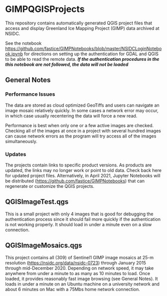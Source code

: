 # GIMPQGISProjects
This repository contains automatically generated QGIS project files that access and display Greenland Ice Mapping Project (GIMP) data archived at NSIDC.

See the notebook https://github.com/fastice/GIMPNotebooks/blob/master/NSIDCLoginNotebook.ipynb for directions on setting up the authentication for GDAL and QGIS to be able to read the remote data. _**If the authentication procedures in the this notebook are not followed, the data will not be loaded**_

## General Notes
### Performance Issues

The data are stored as cloud optimized GeoTiffs and users can navigate an image mosaic relatively quickly. In some cases a network error may occur, in which case usually recentering the data will force a new read.

Performance is best when only one or a few active images are checked. Checking all of the images at once in a project with several hundred images can cause network errors as the program will try access all of the images simultaneously.

### Updates
The projects contain links to specific product versions. As products are updated, the links may no longer work or point to old data. Check back here for updated project files. Alternatively, in April 2021, Jupyter Notebooks will be distributed (https://github.com/fastice/GIMPNotebooks) that can regenerate or customize the QGIS projects.

## QGISImageTest.qgs
This is a small project with only 4 images that is good for debugging the authentication process since it should fail more quickly if the authentication is not working properly. It should load in under a minute even on a slow connection. 

## QGISImageMosaics.qgs
This project contains all (309) of Sentinel1 GIMP image mosaics at 25-m resolution (https://nsidc.org/data/nsidc-0723) through January 2015 through mid-December 2020. Depending on network speed, it may take anywhere from under a minute to as many as 10 minutes to load. Once loaded, it provides reasonably fast image browsing (see General Notes). It loads in under a minute on an Ubuntu machine on a university network and about 6 minutes on Mac with a 75Mbs home network connection.
